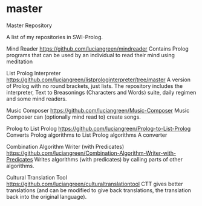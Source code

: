 # master
Master Repository

A list of my repositories in SWI-Prolog.

Mind Reader
https://github.com/luciangreen/mindreader
Contains Prolog programs that can be used by an individual to read their mind using meditation

List Prolog Interpreter
https://github.com/luciangreen/listprologinterpreter/tree/master
A version of Prolog with no round brackets, just lists.
The repository includes the interpreter, Text to Breasonings (Characters and Words) suite, daily regimen and some mind readers.

Music Composer
https://github.com/luciangreen/Music-Composer
Music Composer can (optionally mind read to) create songs.

Prolog to List Prolog
https://github.com/luciangreen/Prolog-to-List-Prolog
Converts Prolog algorithms to List Prolog algorithms
A converter

Combination Algorithm Writer (with Predicates)
https://github.com/luciangreen/Combination-Algorithm-Writer-with-Predicates
Writes algorithms (with predicates) by calling parts of other algorithms.

Cultural Translation Tool
https://github.com/luciangreen/culturaltranslationtool
CTT gives better translations (and can be modified to give back translations, the translation back into the original language).
